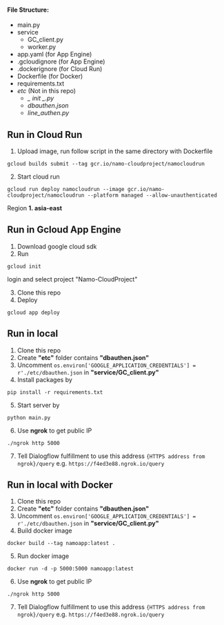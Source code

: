 #### File Structure:
  - main.py
  - service
    - GC_client.py
    - worker.py
  - app.yaml (for App Engine)
  - .gcloudignore (for App Engine)
  - .dockerignore (for Cloud Run)
  - Dockerfile (for Docker)
  - requirements.txt
  - *etc* (Not in this repo)
    - *_ _init_ _.py*
    - *dbauthen.json*
    - *line_authen.py*
    
## Run in Cloud Run
1. Upload image, run follow script in the same directory with Dockerfile
```
gcloud builds submit --tag gcr.io/namo-cloudproject/namocloudrun 
```
2. Start cloud run
```
gcloud run deploy namocloudrun --image gcr.io/namo-cloudproject/namocloudrun --platform managed --allow-unauthenticated
```

Region **1. asia-east**

## Run in Gcloud App Engine
1. Download google cloud sdk
2. Run 
```
gcloud init
```
login and select project "Namo-CloudProject"

3. Clone this repo
4. Deploy
```
gcloud app deploy
```
    
## Run in local
1. Clone this repo
2. Create **"etc"** folder contains **"dbauthen.json"**
3. Uncomment `os.environ['GOOGLE_APPLICATION_CREDENTIALS'] = r'./etc/dbauthen.json` in **"service/GC_client.py"**
4. Install packages by 
```
pip install -r requirements.txt
```
5. Start server by 
```
python main.py
```
6. Use **ngrok** to get public IP
```
./ngrok http 5000
```
7. Tell Dialogflow fulfillment to use this address `{HTTPS address from ngrok}/query` e.g. `https://f4ed3e88.ngrok.io/query`



## Run in local with Docker
1. Clone this repo
2. Create **"etc"** folder contains **"dbauthen.json"** 
3. Uncomment `os.environ['GOOGLE_APPLICATION_CREDENTIALS'] = r'./etc/dbauthen.json` in **"service/GC_client.py"**
4. Build docker image
```
docker build --tag namoapp:latest .
```
5. Run docker image
```
docker run -d -p 5000:5000 namoapp:latest
```
6. Use **ngrok** to get public IP
```
./ngrok http 5000
```
7. Tell Dialogflow fulfillment to use this address `{HTTPS address from ngrok}/query` e.g. `https://f4ed3e88.ngrok.io/query`
